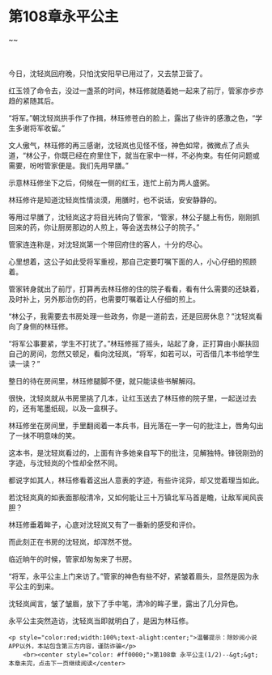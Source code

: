 # 第108章永平公主
~~
    	    <p name="pagetop" href="javascript:void(0);" onclick="return false" style="line-height: 35px;padding: 10px;color: #333;"> </p><p>今日，沈轻岚回府晚，只怕沈安阳早已用过了，又去禁卫营了。</p><p>红玉领了命令去，没过一盏茶的时间，林珏修就随着她一起来了前厅，管家亦步亦趋的紧随其后。</p><p>“将军。”朝沈轻岚拱手作了作揖，林珏修苍白的脸上，露出了些许的感激之色，“学生多谢将军收留。”</p><p>文人傲气，林珏修的再三感谢，沈轻岚也见怪不怪，神色如常，微微点了点头道，“林公子，你既已经在府里住下，就当在家中一样，不必拘束。有任何问题或需要，吩咐管家便是。我们先用早膳。”</p><p>示意林珏修坐下之后，伺候在一侧的红玉，连忙上前为两人盛粥。</p><p>林珏修许是知道沈轻岚性情淡漠，用膳时，也不说话，安安静静的。</p><p>等用过早膳了，沈轻岚这才将目光转向了管家，“管家，林公子腿上有伤，刚刚抓回来的药，你让厨房那边的人煎上，等会送去林公子的院子。”</p><p>管家连连称是，对沈轻岚第一个带回府住的客人，十分的尽心。</p><p>心里想着，这公子如此受将军重视，那自己定要叮嘱下面的人，小心仔细的照顾着。</p><p>管家转身就出了前厅，打算再去林珏修的住的院子看看，看有什么需要的还缺着，及时补上，另外那治伤的药，也需要叮嘱着让人仔细的煎上。</p><p>“林公子，我需要去书房处理一些政务，你是一道前去，还是回房休息？”沈轻岚看向了身侧的林珏修。</p><p>“将军公事要紧，学生不打扰了。”林珏修摇了摇头，站起了身，正打算由小厮扶回自己的房间，忽然又顿足，看向沈轻岚，“将军，如若可以，可否借几本书给学生读一读？”</p><p>整日的待在房间里，林珏修腿脚不便，就只能读些书解解闷。</p><p>很快，沈轻岚就从书房里挑了几本，让红玉送去了林珏修的院子里，一起送过去的，还有笔墨纸砚，以及一盒棋子。</p><p>林珏修坐在房间里，手里翻阅着一本兵书，目光落在一字一句的批注上，唇角勾出了一抹不明意味的笑。</p><p>这本书，是沈轻岚看过的，上面有许多她亲自写下的批注，见解独特。锋锐刚劲的字迹，与沈轻岚的个性却全然不同。</p><p>都说字如其人，林珏修看着这出人意表的字迹，有些许诧异，却又觉着理当如此。</p><p>若沈轻岚真的如表面那般清冷，又如何能让三十万镇北军马首是瞻，让敌军闻风丧胆？</p><p>林珏修垂着眸子，心底对沈轻岚又有了一番新的感受和评价。</p><p>而此刻正在书房的沈轻岚，却浑然不觉。</p><p>临近晌午的时候，管家却匆匆来了书房。</p><p>“将军，永平公主上门来访了。”管家的神色有些不好，紧皱着眉头，显然是因为永平公主的到来。</p><p>沈轻岚闻言，皱了皱眉，放下了手中笔，清冷的眸子里，露出了几分异色。</p><p>永平公主突然造访，沈轻岚当即就明白了，是因为林珏修。</p>
    	
   	<p style="color:red;width:100%;text-alight:center;">温馨提示：除妙阅小说APP以外，本站包含第三方内容，谨防诈骗</p>
    	<br><center style="color: #ff0000;">第108章 永平公主(1/2)--&gt;&gt;本章未完，点击下一页继续阅读</center>
    	